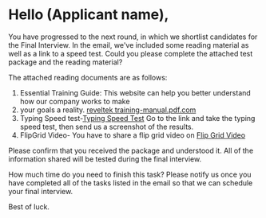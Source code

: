 # Hello (Applicant name),

You have progressed to the next round, in which we shortlist candidates for the Final Interview. In the email, we've included some reading material as well as a link to a speed test.  Could you please complete the attached test package and the reading material?

The attached reading documents are as follows:
1. Essential Training Guide: This website can help you better understand how our company works to make
2. your goals a reality. [reveltek training-manual.pdf.com](https://focushive.sharepoint.com/sites/Everyone/Shared%20Documents/General/Training%20Manual.pdf)
3. Typing Speed test-[Typing Speed Test](https://www.livechat.com/typing-speed-test/#/)
Go to the link and take the typing speed test, then send us a screenshot of the results.
5. FlipGrid Video- You have to share a flip grid video on [Flip Grid Video](http://intro.ignitecuriosity.org/)

Please confirm that you received the package and understood it. All of the information shared will be tested during the final interview.

How much time do you need to finish this task? Please notify us once you have completed all of the tasks listed in the email so that we can schedule your final interview.

Best of luck.
